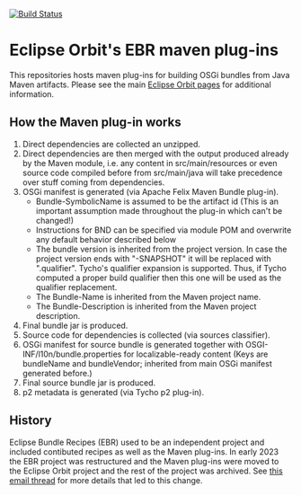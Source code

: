 [![Build Status](https://github.com/eclipse/ebr/actions/workflows/plugins.yml/badge.svg)](https://github.com/eclipse/ebr/actions/workflows/plugins.yml)

Eclipse Orbit's EBR maven plug-ins
==================================

This repositories hosts maven plug-ins for building OSGi bundles from Java Maven artifacts.
Please see the main [Eclipse Orbit pages](https://projects.eclipse.org/projects/tools.orbit/developer) for additional information.

How the Maven plug-in works
---------------------------
 1. Direct dependencies are collected an unzipped.
 2. Direct dependencies are then merged with the output produced
    already by the Maven module, i.e. any content in src/main/resources
    or even source code compiled before from src/main/java will take
    precedence over stuff coming from dependencies.
 3. OSGi manifest is generated (via Apache Felix Maven Bundle plug-in).
      - Bundle-SymbolicName is assumed to be the artifact id
        (This is an important assumption made throughout the plug-in
        which can't be changed!)
      - Instructions for BND can be specified via module POM and
        overwrite any default behavior described below
      - The bundle version is inherited from the project version. In
        case the project version ends with "-SNAPSHOT" it will be
        replaced with ".qualifier". Tycho's qualifier expansion is
        supported. Thus, if Tycho computed a proper build qualifier
        then this one will be used as the qualifier replacement.
      - The Bundle-Name is inherited from the Maven project name.
      - The Bundle-Description is inherited from the Maven project
        description.
 4. Final bundle jar is produced.
 5. Source code for dependencies is collected (via sources classifier).
 6. OSGi manifest for source bundle is generated together with
    OSGI-INF/l10n/bundle.properties for localizable-ready content
    (Keys are bundleName and bundleVendor; inherited from main OSGi
    manifest generated before.)
 7. Final source bundle jar is produced.
 8. p2 metadata is generated (via Tycho p2 plug-in).

History
-------

Eclipse Bundle Recipes (EBR) used to be an independent project and included contibuted recipes as well as the Maven plug-ins.
In early 2023 the EBR project was restructured and the Maven plug-ins were moved to the Eclipse Orbit project and the rest of the project was archived.
See [this email thread](https://www.eclipse.org/lists/orbit-dev/msg05612.html) for more details that led to this change.
